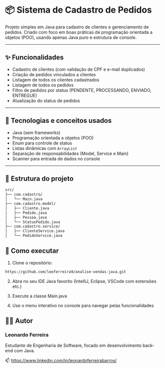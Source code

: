 # 📦 Sistema de Cadastro de Pedidos

Projeto simples em Java para cadastro de clientes e gerenciamento de pedidos. Criado com foco em boas práticas de programação orientada a objetos (POO), usando apenas Java puro e estrutura de console.

---

## ✨ Funcionalidades

- Cadastro de clientes (com validação de CPF e e-mail duplicados)
- Criação de pedidos vinculados a clientes
- Listagem de todos os clientes cadastrados
- Listagem de todos os pedidos
- Filtro de pedidos por status (PENDENTE, PROCESSANDO, ENVIADO, ENTREGUE)
- Atualização do status de pedidos

---

## 🧠 Tecnologias e conceitos usados

- Java (sem frameworks)
- Programação orientada a objetos (POO)
- Enum para controle de status
- Listas dinâmicas com `ArrayList`
- Separação de responsabilidades (Model, Service e Main)
- Scanner para entrada de dados no console

---

## 📁 Estrutura do projeto

```bash
src/
├── com.cadastro/
│   └── Main.java
├── com.cadastro.model/
│   ├── Cliente.java
│   ├── Pedido.java
│   ├── Pessoa.java
│   └── StatusPedido.java
├── com.cadastro.service/
│   ├── ClienteService.java
│   └── PedidoService.java

```

## 🚀 Como executar

1) Clone o repositório:
```bash
https://github.com/leoferreira9/analise-vendas-java.git
```
2) Abra no seu IDE Java favorito (IntelliJ, Eclipse, VSCode com extensões etc.)

3) Execute a classe Main.java

4) Use o menu interativo no console para navegar pelas funcionalidades


## 👨‍💻 Autor
### Leonardo Ferreira
Estudante de Engenharia de Software, focado em desenvolvimento back-end com Java.

📫 https://www.linkedin.com/in/leonardoferreirabarros/
